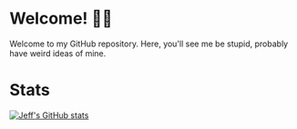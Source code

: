 # Welcome! 👋🏻<br>
Welcome to my GitHub repository. Here, you'll see me be stupid, probably have weird ideas of mine. <br>

# Stats <br>
[![Jeff's GitHub stats](https://github-readme-stats.vercel.app/api?username=JeffJrShim&show_icons=true&theme=radical)](https://github.com/anuraghazra/github-readme-stats)

